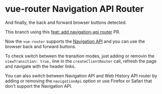 # vue-router Navigation API Router

And finally, the back and forward browser buttons detected.

This branch using this [feat: add navigation-api router](https://github.com/vuejs/router/pull/2551) PR.

Now the `vue-router` supports the [Navigation API](https://wicg.github.io/navigation-api/) and you can use the browser back and forward buttons.

To check switch between the transition modes, just adding or removin the `viewTransition: true,` line in the `createClientRouter` call, refresh the page and navigate with the header links.

You can also switch between Navigation API and Web History API router by adding or removing the `navigationApi` option or use Firefox or Safari that don't support the Navigation API.

